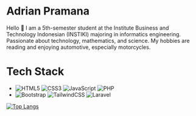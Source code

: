 # Adrian Pramana

Hello 👋 I am a 5th-semester student at the Institute Business and Technology Indonesian (INSTIKI) majoring in informatics engineering. Passionate about technology, mathematics, and science. My hobbies are reading and enjoying automotive, especially motorcycles.

# Tech Stack   
- ![HTML5](https://img.shields.io/badge/html5-%23E34F26.svg?style=for-the-badge&logo=html5&logoColor=white)
<a style="text-align: right;"> ![CSS3](https://img.shields.io/badge/css3-%231572B6.svg?style=for-the-badge&logo=css3&logoColor=white) </a>
<a style="text-align: right;">![JavaScript](https://img.shields.io/badge/javascript-%23323330.svg?style=for-the-badge&logo=javascript&logoColor=%23F7DF1E) </a>
<a style="text-align: right;">![PHP](https://img.shields.io/badge/php-%23777BB4.svg?style=for-the-badge&logo=php&logoColor=white) </a>
- ![Bootstrap](https://img.shields.io/badge/bootstrap-%23563D7C.svg?style=for-the-badge&logo=bootstrap&logoColor=white)
<a style="text-align: right;"> ![TailwindCSS](https://img.shields.io/badge/tailwindcss-%2338B2AC.svg?style=for-the-badge&logo=tailwind-css&logoColor=white) </a>
<a style="text-align: right;"> ![Laravel](https://img.shields.io/badge/laravel-%23FF2D20.svg?style=for-the-badge&logo=laravel&logoColor=white) </a>

[![Top Langs](https://github-readme-stats.vercel.app/api/top-langs/?username=adrianpramana&layout=compact)](https://github.com/adrianpramana/github-readme-stats)
